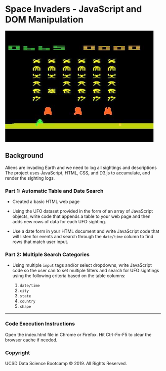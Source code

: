 # Space Invaders - JavaScript and DOM Manipulation

![space-invaders.jpg](static/images/space-invaders.jpg)

## Background

Aliens are invading Earth and we need to log all sightings and descriptions
The project uses JavaScript, HTML, CSS, and D3.js to accumulate, and render the sighting logs. 

### Part 1: Automatic Table and Date Search 

* Created a basic HTML web page 

* Using the UFO dataset provided in the form of an array of JavaScript objects, write code that appends a table to your web page and then adds new rows of data for each UFO sighting.

* Use a date form in your HTML document and write JavaScript code that will listen for events and search through the `date/time` column to find rows that match user input.

### Part 2: Multiple Search Categories

* Using multiple `input` tags and/or select dropdowns, write JavaScript code so the user can to set multiple filters and search for UFO sightings using the following criteria based on the table columns:

  1. `date/time`
  2. `city`
  3. `state`
  4. `country`
  5. `shape`
- - -

### Code Execution Instructions
Open the index.html file in Chrome or Firefox. Hit Ctrl-Fn-F5 to clear the browser cache if needed.

### Copyright

UCSD Data Science Bootcamp © 2019. All Rights Reserved.
